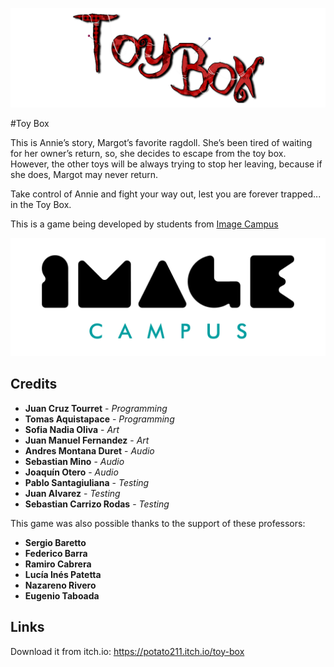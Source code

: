 <p align="center">
<img src="logo.png" alt="PONER NOMBRE DEL JUEGO ACA"/>
</p>

#Toy Box

This is Annie’s story, Margot’s favorite ragdoll. She’s been tired of waiting for her owner’s
return, so, she decides to escape from the toy box. However, the other toys will be always
trying to stop her leaving, because if she does, Margot may never return.

Take control of Annie and fight your way out, lest you are forever trapped... in the Toy Box.

This is a game being developed by students from <a href="https://www.imagecampus.edu.ar/">Image Campus</a>

<p align="center">
  <a href="https://www.imagecampus.edu.ar/">
    <img src="logo-image-campus.png" alt="Image Campus"/>
  </a> 
</p>


## Credits

- **Juan Cruz Tourret** - *Programming*
- **Tomas Aquistapace** - *Programming*
- **Sofia Nadia Oliva** - *Art*
- **Juan Manuel Fernandez** - *Art*
- **​Andres Montana Duret** - *Audio*
- **Sebastian Mino** - *Audio*
- **Joaquín Otero** - *Audio*
- **Pablo Santagiuliana** - *Testing*
- **Juan Alvarez** - *Testing*
- **Sebastian Carrizo Rodas** - *Testing*

This game was also possible thanks to the support of these professors:

- **Sergio Baretto**
- **Federico Barra**
- **Ramiro Cabrera**
- **Lucía Inés Patetta**
- **Nazareno Rivero**
- **Eugenio Taboada**

## Links

Download it from itch.io: https://potato211.itch.io/toy-box
